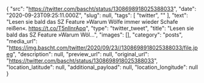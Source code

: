 {
  "src": "https://twitter.com/bascht/status/1308698918025388033",
  "date": "2020-09-23T09:25:11.000Z",
  "slug": null,
  "tags": [
    "twitter",
    ""
  ],
  "text": "Lesen sie bald das SZ Feature »Warum Wölfe immer wieder Schafe reißen«. https://t.co/T5nIlnrApq",
  "type": "twitter_tweet",
  "title": "Lesen sie bald das SZ Feature »Warum Wöl…",
  "images": [],
  "category": "posts",
  "media_url": "https://img.bascht.com/twitter/2020/09/23//1308698918025388033/file.jpeg",
  "description": null,
  "preview_url": null,
  "original_url": "https://twitter.com/bascht/status/1308698918025388033",
  "location_latitude": null,
  "additional_payload": null,
  "location_longitude": null
}
